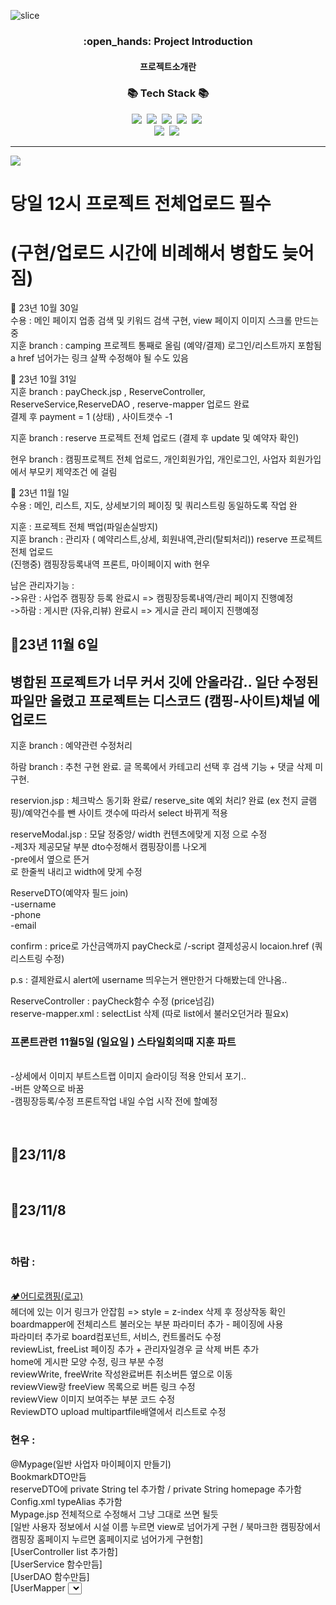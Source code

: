 ![slice](https://capsule-render.vercel.app/api?type=slice&color=auto&height=200&text=CAMPING🏕️&fontAlign=70&rotate=13&fontAlignY=25&desc=seulzzang's%20GitHub&descAlign=70.&descAlignY=44)


<div align=center>
  <h3>:open_hands: Project Introduction</h3>
  <h4>프로젝트소개란</h4>
</div>

<h3 align="center">📚 Tech Stack 📚</h3>
<p align="center">
  <img src="https://img.shields.io/badge/Eclipse-2C2255?style=flat-square&logo=eclipseide&logoColor=white"/>&nbsp 
  <img src="https://img.shields.io/badge/Oracle-F80000?style=flat-square&logo=oracle&logoColor=white"/>&nbsp
  <img src="https://img.shields.io/badge/Tomcat-F8DC75?style=flat-square&logo=apachetomcat&logoColor=white"/>&nbsp 
  <img src="https://img.shields.io/badge/VisualStudio-007ACC?style=flat-square&logo=visualstudiocode&logoColor=white"/>&nbsp 
  <img src="https://img.shields.io/badge/Bootstrap-7952B3?style=flat-square&logo=bootstrap&logoColor=white"/>&nbsp 
  <br>
  <img src="https://img.shields.io/badge/Spring-6DB33F?style=flat-square&logo=spring&logoColor=white"/>&nbsp 
  <img src="https://img.shields.io/badge/JavaScript-F7DF1E?style=flat-square&logo=javascript&logoColor=white"/>&nbsp 
</p>

<hr>

<img src="https://capsule-render.vercel.app/api?type=waving&color=auto&height=200&section=header&text=🧾기록&fontSize=90" />

<h1>당일 12시 프로젝트 전체업로드 필수 </h1>
<h1>(구현/업로드 시간에 비례해서 병합도 늦어짐)</h1>  

📌 23년 10월 30일 <br>
수용 : 메인 페이지 업종 검색 및 키워드 검색 구현, view 페이지 이미지 스크롤 만드는 중<br>
지훈 branch : camping 프로젝트 통째로 올림 (예약/결제)  로그인/리스트까지 포함됨   a href 넘어가는 링크 살짝 수정해야 될 수도 있음<br>

📌 23년 10월 31일 <br>
지훈 branch : payCheck.jsp , ReserveController, ReserveService,ReserveDAO , reserve-mapper 업로드 완료 <br>
결제 후  payment = 1 (상태) , 사이트갯수 -1 <br>

지훈 branch : reserve 프로젝트 전체 업로드 (결제 후 update 및 예약자 확인)<br>

현우 branch : 캠핑프로젝트 전체 업로드, 개인회원가입, 개인로그인, 사업자 회원가입에서 부모키 제약조건 에 걸림<br>

📌 23년 11월 1일 <br>
수용 : 메인, 리스트, 지도, 상세보기의 페이징 및 쿼리스트링 동일하도록 작업 완<br>

지훈 : 프로젝트 전체 백업(파일손실방지)<br>
지훈 branch : 관리자 ( 예약리스트,상세, 회원내역,관리(탈퇴처리))  reserve 프로젝트 전체 업로드 <br>
(진행중) 캠핑장등록내역 프론트, 마이페이지 with 현우<br>

남은 관리자기능 : <br>
->유란 : 사업주 캠핑장 등록 완료시 => 캠핑장등록내역/관리 페이지 진행예정 <br>
->하람 : 게시판 (자유,리뷰) 완료시 => 게시글 관리 페이지 진행예정<br>




<h2>📌23년 11월 6일 </h2>
<h2>병합된 프로젝트가 너무 커서 깃에 안올라감.. 일단 수정된 파일만 올렸고 프로젝트는 디스코드 (캠핑-사이트)채널 에 업로드 </h2>
지훈 branch : 예약관련 수정처리<br>

하람 branch : 추천 구현 완료. 글 목록에서 카테고리 선택 후 검색 기능 + 댓글 삭제 미구현.

reservion.jsp : 체크박스 동기화 완료/ reserve_site 예외 처리? 완료 (ex 천지 글램핑)/예약건수를 뺀 사이트 갯수에 따라서 select 바뀌게 적용<br>

reserveModal.jsp : 모달 정중앙/ width 컨텐츠에맞게 지정 으로 수정<br>
-제3자 제공모달 부분  dto수정해서 캠핑장이름 나오게 <br>
-pre에서 옆으로 뜬거 <br>로 한줄씩 내리고 width에 맞게 수정  <br>

ReserveDTO(예약자 필드 join) <br>
-username<br>
-phone<br>
-email <br>

confirm : price로 가산금액까지 payCheck로 /-script 결제성공시 locaion.href (쿼리스트링 수정) <br>

p.s  : 결제완료시 alert에 username 띄우는거 왠만한거 다해봤는데  안나옴.. <br>

				
ReserveController : payCheck함수 수정 (price넘김) <br>
reserve-mapper.xml : selectList 삭제 (따로 list에서 불러오던거라 필요x) <br>

<h3>프론트관련  11월5일 (일요일 ) 스타일회의때  지훈 파트</h3>  <br>
-상세에서 이미지 부트스트랩 이미지 슬라이딩 적용 안되서 포기.. <br> 
-버튼 양쪽으로 바꿈 <br> 
-캠핑장등록/수정 프론트작업 내일 수업 시작 전에 할예정 <br>
<br>
<br>


 <h2>📌23/11/8</h2><br>
<h2>📌23/11/8</h2><br>
<h3>하람 :</h3><br>
<a href="${cpath }/">🏕️어디로캠핑(로고)</a><br>
헤더에 있는 이거 링크가 안잡힘 => style = z-index 삭제 후 정상작동 확인<br>
boardmapper에 전체리스트 불러오는 부분 파라미터 추가 - 페이징에 사용<br>
파라미터 추가로 board컴포넌트, 서비스, 컨트롤러도 수정<br>
reviewList, freeList 페이징 추가 + 관리자일경우 글 삭제 버튼 추가<br>
home에 게시판 모양 수정, 링크 부분 수정<br>
reviewWrite, freeWrite 작성완료버튼 취소버튼 옆으로 이동<br>
reviewView랑 freeView 목록으로 버튼 링크 수정<br>
reviewView 이미지 보여주는 부분 코드 수정<br>
ReviewDTO upload multipartfile배열에서 리스트로 수정 <br>

<h3>현우 :</h3>
@Mypage(일반 사업자 마이페이지 만들기)<br>
BookmarkDTO만듬<br>
reserveDTO에 private String tel 추가함 / private String homepage 추가함<br>
Config.xml typeAlias 추가함<br>
Mypage.jsp 전체적으로 수정해서 그냥 그대로 쓰면 될듯<br>
[일반 사용자 정보에서 시설 이름 누르면 view로 넘어가게 구현 / 북마크한 캠핑장에서 캠핑장 홈페이지 누르면 홈페이지로 넘어가게 구현함]<br>
[UserController  list 추가함]<br>
[UserService  함수만듬]<br>
[UserDAO  함수만듬]<br>
[UserMapper  <select>문 getReserveInfo & getBookmarkInfo & getbizrInfo 만듬]<br>
@Mypage_modify<br>
MYPAGE 버튼 경로 바꿈 ${cpath}/user/Mypage 로<br>
@userModal<br>
아이디 저장<br>
userModal 3번째 줄에 Jquery 추가하고<br>
밑에 스크립트 추가하면 완성<br>

<h3>유란 :</h3>
캠핑장 등록/수정/삭제 기능 수정 <br>
프론트 맡았던 지훈한테 물어보고 수정 <br>
newCamping.jsp / camping-mapper 수정 <br>
bizr/campingDel.jsp 추가 controller/service/dao 수정<br>

<h3>지훈 :</h3>
reservation.jsp 달력 스타일 수정   <br>
payCheck.jsp 결제성공시 alert에 username전달하도록 수정<br>
캠핑장등록내역 상세정보.jsp추가 <br>

<h3>수용 :</h3>
footer, map.jsp, home.jsp 수정<br>
camping Insert<br>
1-1. newCamping.jsp 수정<br>
1-2. CampingService에 campingImgInsert 추가<br>
1-3. CampingDAO와 camping-mapper에 campingFirstInsert 추가<br>
prevPage<br>
2-1. BizrController의 prevPage 수정<br>
2-2. CampingService의 deleteCampingImg 추가<br>
2-3. CampingDAO와 camping-mapper에 deleteCampingImg 추가<br>
caming Update<br>
3-1. BizrController의 campingUpdate 추가<br>
3-2. campingUpdate(POST) 수정<br>
3-3. CampingDAO와 camping-mapper에 campingFirstInsert와 campingImgInsert 추가 및 수정<br>
CampingService, CampingDAO, camping-mapper에서 사용하지 않는 delete 구문 삭제<br>
마이페이지<br>
5-1. 캠핑장 수정과 캠핑장 삭제 링크 주소 변경<br>
5-2. 정말 삭제할 것인지 물어보는 스크립트 생성<br>
-> 추후 변경할 수도 있음<br>
5-3. MyPage_check의 GetMapping과 PostMapping 모두 변경<br> 


